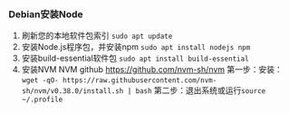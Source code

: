 ### Debian安装Node

1. 刷新您的本地软件包索引
   `sudo apt update`
2. 安装Node.js程序包，并安装npm
   `sudo apt install nodejs npm`
3. 安装build-essential软件包
   `sudo apt install build-essential`
4. 安装NVM
    NVM github
    https://github.com/nvm-sh/nvm
   第一步：安装：`wget -qO- https://raw.githubusercontent.com/nvm-sh/nvm/v0.38.0/install.sh | bash` 
   第二步：退出系统或运行`source ~/.profile`


